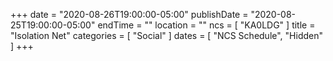 +++
date = "2020-08-26T19:00:00-05:00"
publishDate = "2020-08-25T19:00:00-05:00"
endTime = ""
location = ""
ncs = [ "KA0LDG" ]
title = "Isolation Net"
categories = [ "Social" ]
dates = [ "NCS Schedule", "Hidden" ]
+++
